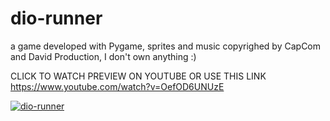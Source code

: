# dio-runner

a game developed with Pygame, sprites and music copyrighed by CapCom and David Production, I don't own anything :)

CLICK TO WATCH PREVIEW ON YOUTUBE OR USE THIS LINK https://www.youtube.com/watch?v=OefOD6UNUzE

[![dio-runner](https://img.youtube.com/vi/OefOD6UNUzE/maxresdefault.jpg)](https://www.youtube.com/watch?v=OefOD6UNUzE)
